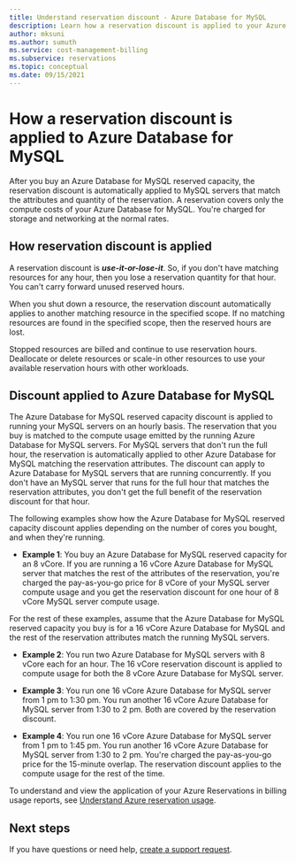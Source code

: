 ```yaml
---
title: Understand reservation discount - Azure Database for MySQL
description: Learn how a reservation discount is applied to your Azure Database for MySQL servers.
author: mksuni
ms.author: sumuth
ms.service: cost-management-billing
ms.subservice: reservations
ms.topic: conceptual
ms.date: 09/15/2021
---
```


# How a reservation discount is applied to Azure Database for MySQL

After you buy an Azure Database for MySQL reserved capacity, the reservation discount is automatically applied to MySQL servers that match the attributes and quantity of the reservation. A reservation covers only the compute costs of your Azure Database for MySQL. You're charged for storage and networking at the normal rates.

## How reservation discount is applied

A reservation discount is ***use-it-or-lose-it***. So, if you don't have matching resources for any hour, then you lose a reservation quantity for that hour. You can't carry forward unused reserved hours.

When you shut down a resource, the reservation discount automatically applies to another matching resource in the specified scope. If no matching resources are found in the specified scope, then the reserved hours are lost.

Stopped resources are billed and continue to use reservation hours. Deallocate or delete resources or scale-in other resources to use your available reservation hours with other workloads. 

## Discount applied to Azure Database for MySQL

The Azure Database for MySQL reserved capacity discount is applied to running your MySQL servers on an hourly basis. The reservation that you buy is matched to the compute usage emitted by the running Azure Database for MySQL servers. For MySQL servers that don't run the full hour, the reservation is automatically applied to other Azure Database for MySQL matching the reservation attributes. The discount can apply to Azure Database for MySQL servers that are running concurrently. If you don't have an MySQL server that runs for the full hour that matches the reservation attributes, you don't get the full benefit of the reservation discount for that hour.

The following examples show how the Azure Database for MySQL reserved capacity discount applies depending on the number of cores you bought, and when they're running.

* **Example 1**: You buy an Azure Database for MySQL reserved capacity for an 8 vCore. If you are running a 16 vCore Azure Database for MySQL server that matches the rest of the attributes of the reservation, you're charged the pay-as-you-go price for 8 vCore of your MySQL server compute usage and you get the reservation discount for one hour of 8 vCore MySQL server compute usage.</br>

For the rest of these examples, assume that the Azure Database for MySQL reserved capacity you buy is for a 16 vCore Azure Database for MySQL and the rest of the reservation attributes match the running MySQL servers.

* **Example 2**: You run two Azure Database for MySQL servers with 8 vCore each for an hour. The 16 vCore reservation discount is applied to compute usage for both the 8 vCore Azure Database for MySQL server.

* **Example 3**: You run one 16 vCore Azure Database for MySQL server from 1 pm to 1:30 pm. You run another 16 vCore Azure Database for MySQL server from 1:30 to 2 pm. Both are covered by the reservation discount.

* **Example 4**: You run one 16 vCore Azure Database for MySQL server from 1 pm to 1:45 pm. You run another 16 vCore Azure Database for MySQL server from 1:30 to 2 pm. You're charged the pay-as-you-go price for the 15-minute overlap. The reservation discount applies to the compute usage for the rest of the time.

To understand and view the application of your Azure Reservations in billing usage reports, see [Understand Azure reservation usage](./understand-reserved-instance-usage-ea.md).

## Next steps

If you have questions or need help, [create a support request](https://go.microsoft.com/fwlink/?linkid=2083458).
